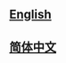 ## <a href='https://mmfewshot.readthedocs.io/en/latest/'>English</a>

## <a href='https://mmfewshot.readthedocs.io/zh_CN/latest/'>简体中文</a>
